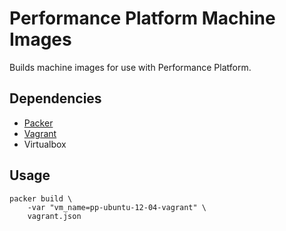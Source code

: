 # Performance Platform Machine Images

Builds machine images for use with Performance Platform.

## Dependencies

- [Packer](http://www.packer.io/)
- [Vagrant](http://www.vagrantup.com/)
- Virtualbox

## Usage

```
packer build \
    -var "vm_name=pp-ubuntu-12-04-vagrant" \
    vagrant.json
```

